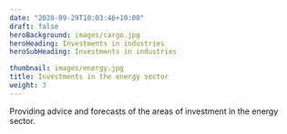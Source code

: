 ```yaml
---
date: "2020-09-29T10:03:46+10:00"
draft: false
heroBackground: images/cargo.jpg
heroHeading: Investments in industries
heroSubHeading: Investments in industries

thumbnail: images/energy.jpg
title: Investments in the energy sector
weight: 3
---
```


Providing advice and forecasts of the areas of investment in the energy sector.
